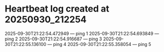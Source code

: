 # Heartbeat log created at 20250930_212254
2025-09-30T21:22:54.472949 — ping 1
2025-09-30T21:22:54.693849 — ping 2
2025-09-30T21:22:54.916687 — ping 3
2025-09-30T21:22:55.136100 — ping 4
2025-09-30T21:22:55.358054 — ping 5
